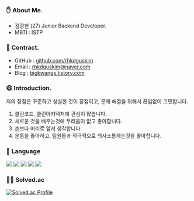 ### ✋ About Me.
- 김광현 (27) Junior Backend Developer.
- MBTI : ISTP

### 📱 Contract.
- GitHub : [github.com/rhkdguskim](https://github.com/rhkdguskim)
- Email : rhkdguskim@naver.com
- Blog : [bigkwangs.tistory.com](https://bigkwangs.tistory.com/)

### 😄 Introduction.
저의 장점은 꾸준하고 성실한 것이 장점이고, 문제 해결을 위해서 끊임없이 고민합니다.
1. 클린코드, 클린아키텍처에 관심이 많습니다.
2. 새로운 것을 배우는것에 두려움이 없고 좋아합니다.
3. 손보다 머리로 앞서 생각합니다.
4. 운동을 좋아하고, 팀원들과 적극적으로 의사소통하는것을 좋아합니다.

### :toolbox: **Language**
<img src="https://img.shields.io/badge/nodedotjs-339933?style=for-the-badge&logo=nodedotjs&logoColor=white"> <img src="https://img.shields.io/badge/typescript-3178C6?style=for-the-badge&logo=typescript&logoColor=white"> <img src="https://img.shields.io/badge/javascript-F7DF1E?style=for-the-badge&logo=javascript&logoColor=white"> <img src="https://img.shields.io/badge/Python-3776AB?style=for-the-badge&logo=Python&logoColor=white"> <img src="https://img.shields.io/badge/cplusplus-00599C?style=for-the-badge&logo=cplusplus&logoColor=white">

### 👨‍🎓 Solved.ac
[![Solved.ac Profile](http://mazassumnida.wtf/api/generate_badge?boj=rhkdguskim)](https://solved.ac/rhkdguskim)
